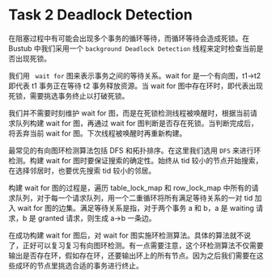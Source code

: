 # Task 2 Deadlock Detection

在阻塞过程中有可能会出现多个事务的循环等待，而循环等待会造成死锁。在 Bustub 中我们采用一个 `background Deadlock Detection`  线程来定时检查当前是否出现死锁。

我们用 ` wait for`  图来表示事务之间的等待关系。wait for 是一个有向图，t1->t2 即代表 t1 事务正在等待 t2 事务释放资源。当 wait for 图中存在环时，即代表出现死锁，需要挑选事务终止以打破死锁。

我们并不需要时刻维护 wait for 图，而是在死锁检测线程被唤醒时，根据当前请求队列构建 wait for 图，再通过 wait for 图判断是否存在死锁。当判断完成后，将丢弃当前 wait for 图。下次线程被唤醒时再重新构建。

最常见的有向图环检测算法包括 DFS 和拓扑排序。在这里我们选用 ` DFS ` 来进行环检测。构建 wait for 图时要保证搜索的确定性。始终从 tid 较小的节点开始搜索，在选择邻居时，也要优先搜索 tid 较小的邻居。

构建 wait for 图的过程是，遍历 table_lock_map 和 row_lock_map 中所有的请求队列，对于每一个请求队列，用一个二重循环将所有满足等待关系的一对 tid 加入 wait for 图的边集。满足等待关系是指，对于两个事务 a 和 b，a 是 waiting 请求，b 是 granted 请求，则生成 a->b 一条边。

在成功构建 wait for 图后，对 wait for 图实施环检测算法。具体的算法就不说了，正好可以复习复习有向图环检测。有一点需要注意，这个环检测算法不仅需要输出是否存在环，假如存在环，还要输出环上的所有节点。因为之后我们需要在这些成环的节点里挑选合适的事务进行终止。
